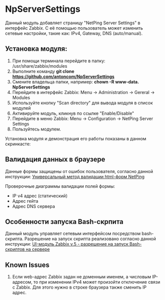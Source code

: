 
# NpServerSettings

Данный модуль добавляет страницу "NetPing Server Settings" в интерфейс Zabbix.
С её помощью пользователь может изменить сетевые настройки, такие как: IPv4, Gateway, DNS (auto/manual).

## Установка модуля: 

1. При помощи терминала перейдите в папку: /usr/share/zabbix/modules
2. Выполните команду **git clone https://github.com/antoncom/NpServerSettings**
3. Смените владельца папки, например: **chown -R www-data. NpServerSettings**
5. Перейдите в интерфейс Zabbix: Menu -> Administration -> Gereral -> Modules
6. Используйте кнопку "Scan directory" для вывода модуля в список модулей
7. Активируйте модуль, кликнув по ссылке "Enable/Disable"
8. Перейдите в меню Zabbix: Menu -> Configuration -> NetPing Server Settings
9. Пользуйтесь модулем.

Установка модуля и демонстрация его работы показаны в данном скринкасте:

## Валидация данных в браузере

Данные формы защищены от ошибок пользователя, согласно данной инструкции:
[Универсальный метод валидации html-форм NetPing](https://netping.atlassian.net/wiki/spaces/PROJ/pages/2809857522/html-)

Проверочные диаграммы валидации полей формы:
* IP v4 адрес (статический)
* Адрес гейта
* Адрес DNS сервера

## Особенности запуска Bash-скрпита

Данный модуль управляет сетевым интерфейсом посредством bash-скрипта. Разрешение на запуск скрипта реализовано согласно данной инструкции: [UI-модуль Zabbix v.5 - разрешение на запуск Bash-скриптов на сервере](https://netping.atlassian.net/wiki/spaces/PROJ/pages/2822635521/UI-+Zabbix+v.5+-+Bash-)

## Known Issues
1. Если web-адрес Zabbix задан не доменным именем, а числовым IP-адресом, то при изменении IPv4 может произойти отключение связи с Zabbix. Для этого нужно в строке браузера также сменить IP адрес.